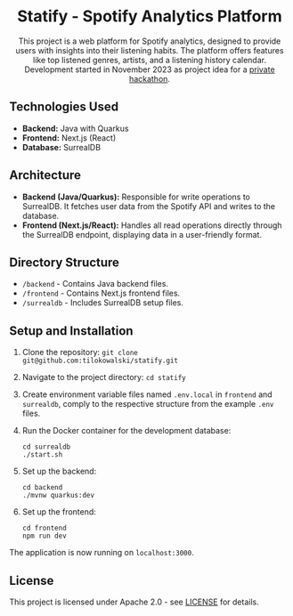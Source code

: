 <h1 align="center">
    Statify - Spotify Analytics Platform
</h1>

<p align="center">
    This project is a web platform for Spotify analytics, designed to provide users with insights into their listening habits. The platform offers features like top listened genres, artists, and a listening history calendar. Development started in November 2023 as project idea for a <a href="https://github.com/tilokowalski/hackathon-01">private hackathon</a>.
</p>

## Technologies Used

- **Backend:** Java with Quarkus
- **Frontend:** Next.js (React)
- **Database:** SurrealDB

## Architecture

- **Backend (Java/Quarkus):** Responsible for write operations to SurrealDB. It fetches user data from the Spotify API and writes to the database.
- **Frontend (Next.js/React):** Handles all read operations directly through the SurrealDB endpoint, displaying data in a user-friendly format.

## Directory Structure

- `/backend` - Contains Java backend files.
- `/frontend` - Contains Next.js frontend files.
- `/surrealdb` - Includes SurrealDB setup files.

## Setup and Installation

1. Clone the repository: `git clone git@github.com:tilokowalski/statify.git`
2. Navigate to the project directory: `cd statify`
3. Create environment variable files named `.env.local` in `frontend` and `surrealdb`, comply to the respective structure from the example `.env` files.

4. Run the Docker container for the development database:
    ```
    cd surrealdb
    ./start.sh
    ```
5. Set up the backend:
    ```
    cd backend
    ./mvnw quarkus:dev
    ```
6. Set up the frontend:
    ```
    cd frontend
    npm run dev
    ```

The application is now running on `localhost:3000`.

## License
This project is licensed under Apache 2.0 - see [LICENSE](LICENSE) for details.
